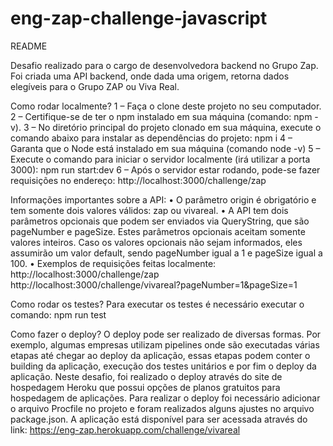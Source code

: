 # eng-zap-challenge-javascript

README

Desafio realizado para o cargo de desenvolvedora backend no Grupo Zap.
Foi criada uma API backend, onde dada uma origem, retorna dados elegíveis para o Grupo ZAP ou Viva Real.

Como rodar localmente?
1 – Faça o clone deste projeto no seu computador.
2 – Certifique-se de ter o npm instalado em sua máquina (comando: npm -v).
3 – No diretório principal do projeto clonado em sua máquina, execute o comando abaixo para instalar as dependências do projeto:
npm i
4 – Garanta que o Node está instalado em sua máquina (comando node -v)
5 – Execute o comando para iniciar o servidor localmente (irá utilizar a porta 3000):
npm run start:dev
6 – Após o servidor estar rodando, pode-se fazer requisições no endereço:
http://localhost:3000/challenge/zap

Informações importantes sobre a API:
• O parâmetro origin é obrigatório e tem somente dois valores válidos: zap ou vivareal.
• A API tem dois parâmetros opcionais que podem ser enviados via QueryString, que são pageNumber e pageSize. Estes parâmetros opcionais aceitam somente valores inteiros. Caso os valores opcionais não sejam informados, eles assumirão um valor default, sendo pageNumber igual a 1 e pageSize igual a 100.
• Exemplos de requisições feitas localmente:
http://localhost:3000/challenge/zap
http://localhost:3000/challenge/vivareal?pageNumber=1&pageSize=1

Como rodar os testes?
Para executar os testes é necessário executar o comando:
npm run test

Como fazer o deploy?
O deploy pode ser realizado de diversas formas. Por exemplo, algumas empresas utilizam pipelines onde são executadas várias etapas até chegar ao deploy da aplicação, essas etapas podem conter o building da aplicação, execução dos testes unitários e por fim o deploy da aplicação. Neste desafio, foi realizado o deploy através do site de hospedagem Heroku que possui opções de planos gratuitos para hospedagem de aplicações. Para realizar o deploy foi necessário adicionar o arquivo Procfile no projeto e foram realizados alguns ajustes no arquivo package.json.
A aplicação está disponível para ser acessada através do link:
https://eng-zap.herokuapp.com/challenge/vivareal
